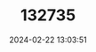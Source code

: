 ---
title: "132735"
category: "Epinephelus latifasciatus"
draft: false
date: 2024-02-22 13:03:51
languages:
  English: ["Banded Grouper", "Laterally-banded Grouper", "Striped Grouper"]
  Spanish; Castilian: ["Mero Abanderado"]
  French: ["Mérou à bandes"]
---